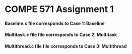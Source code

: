COMPE 571 Assignment 1
========
#### Baseline.c file corresponds to Case 1: Baseline
#### Multitask.c file file corresponds to Case 2: Multitask
#### Multithread.c file file corresponds to Case 3: Multithread
